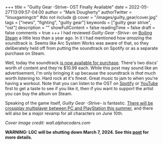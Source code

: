 +++
title = "Guilty Gear -Strive- OST Finally Available"
date = 2022-05-27T13:09:57-04:00
author = "Mark Dougherty"
authorTwitter = "linuxgamingctr" #do not include @
cover = "/images/guilty_gear/cover.jpg"
tags = ["news", "fighting", "guilty gear"]
keywords = ["guilty gear strive", "ost"]
description = ""
showFullContent = false
readingTime = false
draft = false
comments = true
+++
I had reviewed *Guilty Gear -Strive-* on [Boiling Steam](https://boilingsteam.com/guilty-gear-strive-fighting-at-its-finest/) a little less than a year ago. In it I had mentioned how *amazing* the soundtrack is. Seems like Arc System Works was aware of that, so they deliberately held off from putting the soundtrack on Spotify or as a separate purchase on Steam.

Well, today the soundtrack [is now available for purchase](https://store.steampowered.com/news/app/1384160/view/3226278286752787879). There's two discs' worth of content and they're $10.99 each. While this post may sound like an advertisement, I'm only bringing it up because the soundtrack is *that* much worth listening to. Hard rock at it's finest. Great music to jam to when you're having a workout. Note that you can listen to the OST on [Spotify](https://open.spotify.com/album/3IaQ0DQMIXMShbMDNepeTK?si=FkP-tlirToyujHVWYJT4Hg) or [YouTube](https://www.youtube.com/playlist?list=PLi7hwCycaAzc-mBJIgveE5qEsPra9BBT1) first to get a taste to see if you like it, then if you want to support the artist you can buy the album on Steam.

Speaking of the game itself, *Guilty Gear -Strive-* is fantastic. [There will be crossplay multiplayer between PC and PlayStation this summer](https://store.steampowered.com/news/app/1384160/view/3302839954737000002), and there will also be a major revamp for all characters on June 10th.

*Cover image credit: wall.alphacoders.com*

**WARNING: LGC will be shutting down March 7, 2024. See this [post](https://linuxgamingcentral.com/posts/the-end-of-lgc/) for more details.**
